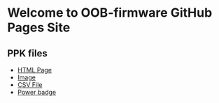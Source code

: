 # Welcome to OOB-firmware GitHub Pages Site

## PPK files
- [HTML Page](test_html.html)
- [Image](test_png.png)
- [CSV File](test_csv.csv)
- [Power badge](power_badge.json)
